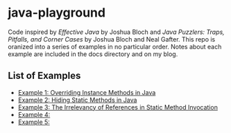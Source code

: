 # java-playground

Code inspired by *Effective Java* by Joshua Bloch and *Java Puzzlers: Traps, Pitfalls, and Corner Cases* by Joshua Bloch and Neal Gafter. This repo is oranized into a series of examples in no particular order. Notes about each example are included in the docs directory and on my blog.

## List of Examples

  * [Example 1: Overriding Instance Methods in Java](http://www.0xc0deshop.com/2014/05/overriding-instance-methods-in-java.html)
  * [Example 2: Hiding Static Methods in Java]()
  * [Example 3: The Irrelevancy of References in Static Method Invocation]()
  * [Example 4: ]()
  * [Example 5: ]()
